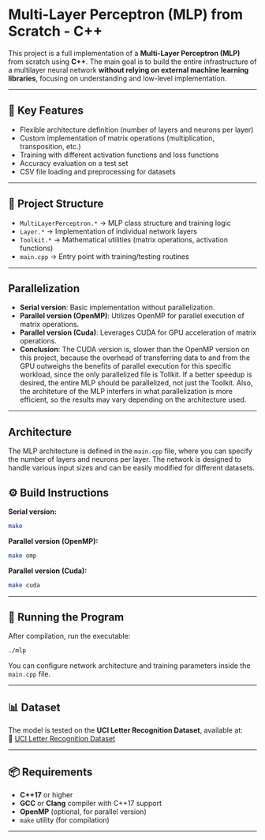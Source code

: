 # Multi-Layer Perceptron (MLP) from Scratch - C++

This project is a full implementation of a **Multi-Layer Perceptron (MLP)** from scratch using **C++**. The main goal is to build the entire infrastructure of a multilayer neural network **without relying on external machine learning libraries**, focusing on understanding and low-level implementation.

---

## 📍 Key Features

- Flexible architecture definition (number of layers and neurons per layer)
- Custom implementation of matrix operations (multiplication, transposition, etc.)
- Training with different activation functions and loss functions
- Accuracy evaluation on a test set
- CSV file loading and preprocessing for datasets

---

## 📂 Project Structure

- `MultiLayerPerceptron.*` → MLP class structure and training logic  
- `Layer.*` → Implementation of individual network layers  
- `Toolkit.*` → Mathematical utilities (matrix operations, activation functions)  
- `main.cpp` → Entry point with training/testing routines  

---

## Parallelization
- **Serial version**: Basic implementation without parallelization.
- **Parallel version (OpenMP)**: Utilizes OpenMP for parallel execution of matrix operations.
- **Parallel version (Cuda)**: Leverages CUDA for GPU acceleration of matrix operations.
- **Conclusion**: The CUDA version is, slower than the OpenMP version on this project, because the overhead of transferring data to and from the GPU outweighs the benefits of parallel execution for this specific workload, since the only parallelized file is Tollkit. If a better speedup is desired, the entire MLP should be parallelized, not just the Toolkit. Also, the architeture of the MLP interfers in what parallelization is more efficient, so the results may vary depending on the architecture used.

---
## Architecture
The MLP architecture is defined in the `main.cpp` file, where you can specify the number of layers and neurons per layer. The network is designed to handle various input sizes and can be easily modified for different datasets.


## ⚙️ Build Instructions

**Serial version:**
```bash
make
```

**Parallel version (OpenMP):**
```bash
make omp
```

**Parallel version (Cuda):**
```bash
make cuda
```

---

## 🧪 Running the Program

After compilation, run the executable:
```bash
./mlp
```

You can configure network architecture and training parameters inside the `main.cpp` file.

---

## 📊 Dataset

The model is tested on the **UCI Letter Recognition Dataset**, available at:  
🔗 [UCI Letter Recognition Dataset](https://archive.ics.uci.edu/ml/datasets/letter+recognition)

---

## 📦 Requirements

- **C++17** or higher
- **GCC** or **Clang** compiler with C++17 support
- **OpenMP** (optional, for parallel version)
- `make` utility (for compilation)
---
